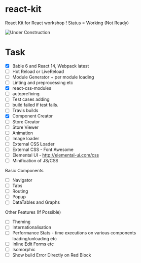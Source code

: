 # react-kit
React Kit for React workshop ! Status = Working (Not Ready)

![Under Construction](http://s29.postimg.org/71vwj0gef/under_Construction.gif)

# Task

- [x] Bable 6 and React 14, Webpack latest
- [ ] Hot Reload or LiveReload
- [ ] Module Generator + per module loading
- [ ] Linting and preprocessing etc
- [x] react-css-modules
- [ ] autoprefixing
- [ ] Test cases adding
- [ ] build failed if test fails.
- [ ] Travis builds
- [x] Component Creator
- [ ] Store Creator
- [ ] Store Viewer
- [ ] Animation
- [ ] Image loader
- [ ] External CSS Loader
- [ ] External CSS - Font Awesome
- [ ] Elemental UI - http://elemental-ui.com/css
- [ ] Minification of JS/CSS

Basic Components

- [ ] Navigator
- [ ] Tabs
- [ ] Routing
- [ ] Popup
- [ ] DataTables and Graphs

Other Features (If Possible)

- [ ] Theming
- [ ] Internationalisation
- [ ] Performance Stats - time executions on various components loading/unloading etc
- [ ] Inline Edit Forms etc
- [ ] Isomorphic
- [ ] Show build Error Directly on Red Block

